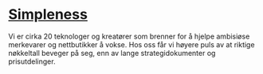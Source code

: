 # [Simpleness](https://simpleness.no)

Vi er cirka 20 teknologer og kreatører som brenner for å hjelpe ambisiøse merkevarer og nettbutikker å vokse. Hos oss får vi høyere puls av at riktige nøkkeltall beveger på seg, enn av lange strategidokumenter og prisutdelinger.
